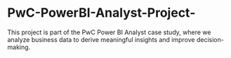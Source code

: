 # PwC-PowerBI-Analyst-Project-
This project is part of the PwC Power BI Analyst case study, where we analyze business data to derive meaningful insights and improve decision-making. 
